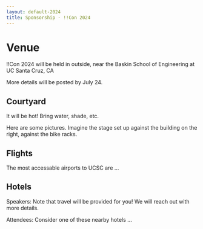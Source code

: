 ```yaml
---
layout: default-2024
title: Sponsorship - !!Con 2024
---
```


# Venue

!!Con 2024 will be held in outside, near the Baskin School of Engineering at UC Santa Cruz, CA

More details will be posted by July 24.

## Courtyard

It will be hot! Bring water, shade, etc.

Here are some pictures. Imagine the stage set up against the building on the right, against the bike racks.

## Flights

The most accessable airports to UCSC are ...

## Hotels

Speakers: Note that travel will be provided for you! We will reach out with more details.

Attendees: Consider one of these nearby hotels ...